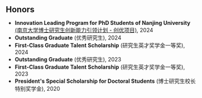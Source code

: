 <h1 id="honors"></h1>

<h2 style="margin: 60px 0px 10px;">Honors</h2>

<!-- <h4 style="margin:0 10px 0;"> -->
<ul>
<li><strong>Innovation Leading Program for PhD Students of Nanjing University</strong> <a href="https://grawww.nju.edu.cn/e6/0c/c55618a714252/page.htm">(南京大学博士研究生创新能力引领计划 - 创优项目)</a>, 2024</li>
<li><strong>Outstanding Graduate</strong> (优秀研究生), 2024</li>
<li><strong>First-Class Graduate Talent Scholarship</strong> (研究生英才奖学金一等奖), 2024</li>
<li><strong>Outstanding Graduate</strong> (优秀研究生), 2023</li>
<li><strong>First-Class Graduate Talent Scholarship</strong> (研究生英才奖学金一等奖), 2023</li>
<li><strong>President's Special Scholarship for Doctoral Students</strong> (博士研究生校长特别奖学金), 2020 </li>
</ul>
<!-- </h4> -->